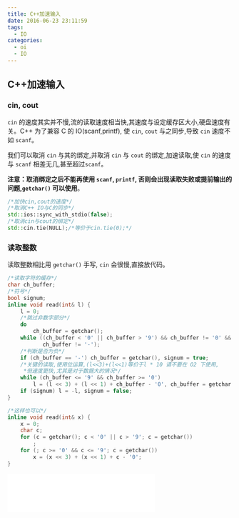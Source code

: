 ```yaml
---
title: C++加速输入
date: 2016-06-23 23:11:59
tags:
  - IO
categories: 
  - oi
  - IO
---
```

## C++加速输入
### cin, cout
`cin` 的速度其实并不慢,流的读取速度相当快,其速度与设定缓存区大小,硬盘速度有关。C++ 为了兼容 C 的 IO(scanf,printf), 使 `cin`, `cout` 与之同步,导致 `cin` 速度不如 `scanf`。

我们可以取消 `cin` 与其的绑定,并取消 `cin` 与 `cout` 的绑定,加速读取,使 `cin` 的速度与 `scanf` 相差无几,甚至超过`scanf`。

**注意：**取消绑定之后不能再使用 `scanf`, `printf`, 否则会出现读取失败或提前输出的问题,**`getchar()` 可以使用**。
<!-- more -->
``` cpp
/*加快cin,cout的速度*/
/*取消C++ IO与C的同步*/
std::ios::sync_with_stdio(false);
/*取消cin与cout的绑定*/
std::cin.tie(NULL);/*等价于cin.tie(0);*/
```
### 读取整数
读取整数相比用 `getchar()` 手写, `cin` 会很慢,直接放代码。
``` cpp
/*读取字符的缓存*/
char ch_buffer;
/*符号*/
bool signum;
inline void read(int& l) {
    l = 0;
    /*跳过非数字部分*/
    do
        ch_buffer = getchar();
    while ((ch_buffer < '0' || ch_buffer > '9') && ch_buffer != '0' &&
           ch_buffer != '-');
    /*判断是否为负*/
    if (ch_buffer == '-') ch_buffer = getchar(), signum = true;
    /*关键的读取,使用位运算,(l<<3)+(l<<1)等价于l * 10 请不要在 O2 下使用,
     *但速度更快,尤其是对于数据大的情况*/
    while (ch_buffer <= '9' && ch_buffer >= '0')
        l = (l << 3) + (l << 1) + ch_buffer - '0', ch_buffer = getchar();
    if (signum) l = -l, signum = false;
}
```
``` cpp
/*这样也可以*/
inline void read(int& x) {
    x = 0;
    char c;
    for (c = getchar(); c < '0' || c > '9'; c = getchar())
        ;
    for (; c >= '0' && c <= '9'; c = getchar())
        x = (x << 3) + (x << 1) + c - '0';
}
```
<iframe frameborder="no" border="0" marginwidth="0" marginheight="0" width=330 height=86 src="//music.163.com/outchain/player?type=2&id=27746534&auto=1&height=66"></iframe>